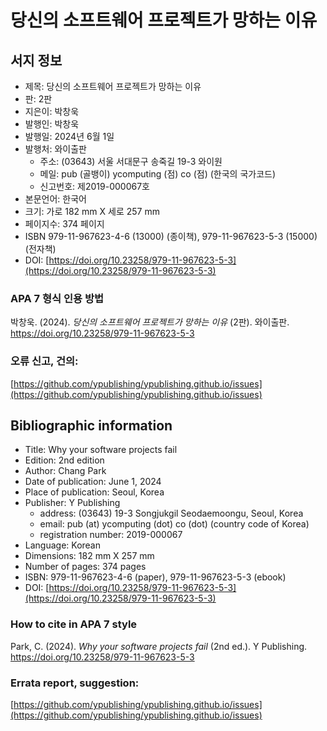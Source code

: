 # 당신의 소프트웨어 프로젝트가 망하는 이유

<!--![book cover image](cover-image-2nd.png) -->

## 서지 정보
* 제목: 당신의 소프트웨어 프로젝트가 망하는 이유
* 판: 2판
* 지은이: 박창욱
* 발행인: 박창욱
* 발행일: 2024년 6월 1일
* 발행처: 와이출판
  + 주소: (03643) 서울 서대문구 송죽길 19-3 와이원
  + 메일: pub (골뱅이) ycomputing (점) co (점) (한국의 국가코드)
  + 신고번호: 제2019-000067호
* 본문언어: 한국어
* 크기: 가로 182 mm X 세로 257 mm
* 페이지수: 374 페이지
* ISBN 979-11-967623-4-6 (13000) (종이책), 979-11-967623-5-3 (15000) (전자책)
* DOI: [https://doi.org/10.23258/979-11-967623-5-3](https://doi.org/10.23258/979-11-967623-5-3)

### APA 7 형식 인용 방법
박창욱. (2024). _당신의 소프트웨어 프로젝트가 망하는 이유_ (2판). 와이출판. https://doi.org/10.23258/979-11-967623-5-3

### 오류 신고, 건의:
[https://github.com/ypublishing/ypublishing.github.io/issues](https://github.com/ypublishing/ypublishing.github.io/issues)

## Bibliographic information
* Title: Why your software projects fail
* Edition: 2nd edition
* Author: Chang Park
* Date of publication: June 1, 2024
* Place of publication: Seoul, Korea
* Publisher: Y Publishing
  + address: (03643) 19-3 Songjukgil Seodaemoongu, Seoul, Korea
  + email: pub (at) ycomputing (dot) co (dot) (country code of Korea)
  + registration number: 2019-000067
* Language: Korean
* Dimensions: 182 mm X 257 mm
* Number of pages: 374 pages
* ISBN: 979-11-967623-4-6 (paper), 979-11-967623-5-3 (ebook)
* DOI: [https://doi.org/10.23258/979-11-967623-5-3](https://doi.org/10.23258/979-11-967623-5-3)

### How to cite in APA 7 style
Park, C. (2024). _Why your software projects fail_ (2nd ed.). Y Publishing. https://doi.org/10.23258/979-11-967623-5-3

### Errata report, suggestion:
[https://github.com/ypublishing/ypublishing.github.io/issues](https://github.com/ypublishing/ypublishing.github.io/issues)
